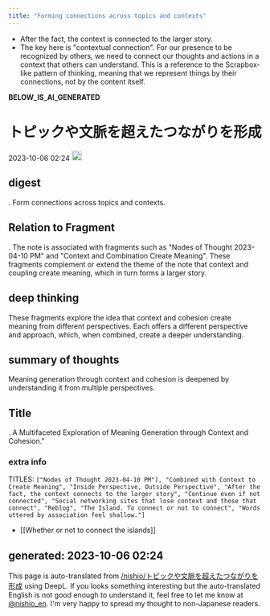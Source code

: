 ```yaml
---
title: "Forming connections across topics and contexts"
---
```



- After the fact, the context is connected to the larger story.
- The key here is "contextual connection". For our presence to be recognized by others, we need to connect our thoughts and actions in a context that others can understand. This is a reference to the Scrapbox-like pattern of thinking, meaning that we represent things by their connections, not by the content itself.

__BELOW_IS_AI_GENERATED__
# トピックや文脈を超えたつながりを形成
 2023-10-06 02:24 <img src='https://scrapbox.io/api/pages/nishio-en/omni/icon' alt='omni.icon' height="19.5"/>
## digest
.
Form connections across topics and contexts.

## Relation to Fragment
.
The note is associated with fragments such as "Nodes of Thought 2023-04-10 PM" and "Context and Combination Create Meaning". These fragments complement or extend the theme of the note that context and coupling create meaning, which in turn forms a larger story.

## deep thinking
These fragments explore the idea that context and cohesion create meaning from different perspectives. Each offers a different perspective and approach, which, when combined, create a deeper understanding.

## summary of thoughts
Meaning generation through context and cohesion is deepened by understanding it from multiple perspectives.

## Title
.
A Multifaceted Exploration of Meaning Generation through Context and Cohesion."

### extra info
TITLES: `["Nodes of Thought 2023-04-10 PM"], "Combined with Context to Create Meaning", "Inside Perspective, Outside Perspective", "After the fact, the context connects to the larger story", "Continue even if not connected", "Social networking sites that lose context and those that connect", "Reblog", "The Island. To connect or not to connect", "Words uttered by association feel shallow."]`

- [[Whether or not to connect the islands]]

generated: 2023-10-06 02:24
---
This page is auto-translated from [/nishio/トピックや文脈を超えたつながりを形成](https://scrapbox.io/nishio/トピックや文脈を超えたつながりを形成) using DeepL. If you looks something interesting but the auto-translated English is not good enough to understand it, feel free to let me know at [@nishio_en](https://twitter.com/nishio_en). I'm very happy to spread my thought to non-Japanese readers.